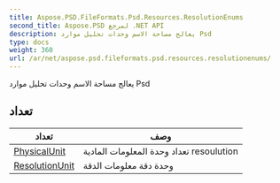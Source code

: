 ```yaml
---
title: Aspose.PSD.FileFormats.Psd.Resources.ResolutionEnums
second_title: Aspose.PSD لمرجع .NET API
description: يعالج مساحة الاسم وحدات تحليل موارد Psd
type: docs
weight: 360
url: /ar/net/aspose.psd.fileformats.psd.resources.resolutionenums/
---
```

يعالج مساحة الاسم وحدات تحليل موارد Psd

## تعداد

| تعداد | وصف |
| --- | --- |
| [PhysicalUnit](./physicalunit/) | تعداد وحدة المعلومات المادية resoulution |
| [ResolutionUnit](./resolutionunit/) | وحدة دقة معلومات الدقة |


